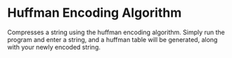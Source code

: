 # Huffman Encoding Algorithm

Compresses a string using the huffman encoding algorithm. Simply run the program and enter a string, and a huffman table will be generated, along with your newly encoded string.
